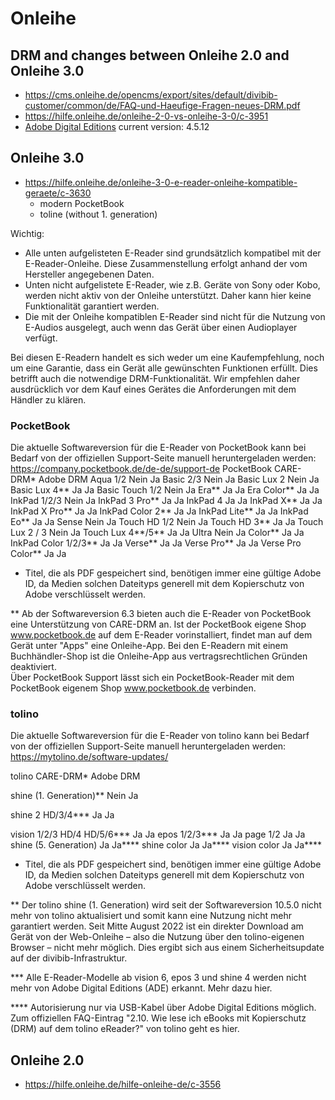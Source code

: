 # Onleihe

## DRM and changes between Onleihe 2.0 and Onleihe 3.0

* https://cms.onleihe.de/opencms/export/sites/default/divibib-customer/common/de/FAQ-und-Haeufige-Fragen-neues-DRM.pdf
* https://hilfe.onleihe.de/onleihe-2-0-vs-onleihe-3-0/c-3951
* [Adobe Digital Editions](https://www.adobe.com/de/solutions/ebook/digital-editions/download.html) current version: 4.5.12

## Onleihe 3.0

* https://hilfe.onleihe.de/onleihe-3-0-e-reader-onleihe-kompatible-geraete/c-3630
  + modern PocketBook
  + toline (without 1. generation)
  
Wichtig:
* Alle unten aufgelisteten E-Reader sind grundsätzlich kompatibel mit der E-Reader-Onleihe. Diese Zusammenstellung erfolgt anhand der vom Hersteller angegebenen Daten.
* Unten nicht aufgelistete E-Reader, wie z.B. Geräte von Sony oder Kobo, werden nicht aktiv von der Onleihe unterstützt. Daher kann hier keine Funktionalität garantiert werden.
* Die mit der Onleihe kompatiblen E-Reader sind nicht für die Nutzung von E-Audios ausgelegt, auch wenn das Gerät über einen Audioplayer verfügt.

Bei diesen E-Readern handelt es sich weder um eine Kaufempfehlung, noch um eine Garantie, dass ein Gerät alle gewünschten Funktionen erfüllt. Dies betrifft auch die notwendige DRM-Funktionalität. Wir empfehlen daher ausdrücklich vor dem Kauf eines Gerätes die Anforderungen mit dem Händler zu klären.
 
### PocketBook

Die aktuelle Softwareversion für die E-Reader von PocketBook kann bei Bedarf von der offiziellen Support-Seite manuell heruntergeladen werden: https://company.pocketbook.de/de-de/support-de
PocketBook 	CARE-DRM* 	Adobe DRM
Aqua 1/2 	Nein 	Ja
Basic 2/3 	Nein 	Ja
Basic Lux 2 	Nein 	Ja
Basic Lux 4** 	Ja 	Ja
Basic Touch 1/2 	Nein 	Ja
Era** 	Ja 	Ja
Era Color** 	Ja 	Ja
InkPad 1/2/3 	Nein 	Ja
InkPad 3 Pro** 	Ja 	Ja
InkPad 4 	Ja 	Ja
InkPad X** 	Ja 	Ja
InkPad X Pro** 	Ja 	Ja
InkPad Color 2** 	Ja 	Ja
InkPad Lite** 	Ja 	Ja
InkPad Eo** 	Ja 	Ja
Sense 	Nein 	Ja
Touch HD 1/2 	Nein 	Ja
Touch HD 3** 	Ja 	Ja
Touch Lux 2 / 3 	Nein 	Ja
Touch Lux 4**/5** 	Ja 	Ja
Ultra 	Nein 	Ja
Color** 	Ja 	Ja
InkPad Color 1/2/3** 	Ja 	Ja
Verse** 	Ja 	Ja
Verse Pro** 	Ja 	Ja
Verse Pro Color** 	Ja 	Ja

 

* Titel, die als PDF gespeichert sind, benötigen immer eine gültige Adobe ID, da Medien solchen Dateityps generell mit dem Kopierschutz von Adobe verschlüsselt werden.

** Ab der Softwareversion 6.3 bieten auch die E-Reader von PocketBook eine Unterstützung von CARE-DRM an. 
Ist der PocketBook eigene Shop www.pocketbook.de auf dem E-Reader vorinstalliert, findet man auf dem Gerät unter "Apps" eine Onleihe-App. Bei den E-Readern mit einem Buchhändler-Shop ist die Onleihe-App aus vertragsrechtlichen Gründen deaktiviert.  
Über PocketBook Support lässt sich ein PocketBook-Reader mit dem PocketBook eigenem Shop www.pocketbook.de verbinden. 

 
### tolino

Die aktuelle Softwareversion für die E-Reader von tolino kann bei Bedarf von der offiziellen Support-Seite manuell heruntergeladen werden: https://mytolino.de/software-updates/

tolino CARE-DRM* Adobe DRM  

shine (1. Generation)**
	Nein 	Ja

shine 2 HD/3/4***
	Ja 	Ja

vision 1/2/3 HD/4 HD/5/6***
	Ja 	Ja
epos 1/2/3*** 	Ja 	Ja
page 1/2 	Ja 	Ja
shine (5. Generation) 	Ja 	Ja****
shine color 	Ja 	Ja****
vision color 	Ja 	Ja****

 

* Titel, die als PDF gespeichert sind, benötigen immer eine gültige Adobe ID, da Medien solchen Dateityps generell mit dem Kopierschutz von Adobe verschlüsselt werden.

** Der tolino shine (1. Generation) wird seit der Softwareversion 10.5.0 nicht mehr von tolino aktualisiert und somit kann eine Nutzung nicht mehr garantiert werden. Seit Mitte August 2022 ist ein direkter Download am Gerät von der Web-Onleihe – also die Nutzung über den tolino-eigenen Browser – nicht mehr möglich. Dies ergibt sich aus einem Sicherheitsupdate auf der divibib-Infrastruktur.

*** Alle E-Reader-Modelle ab vision 6, epos 3 und shine 4 werden nicht mehr von Adobe Digital Editions (ADE) erkannt. Mehr dazu hier.

**** Autorisierung nur via USB-Kabel über Adobe Digital Editions möglich. Zum offiziellen FAQ-Eintrag "2.10. Wie lese ich eBooks mit Kopierschutz (DRM) auf dem tolino eReader?" von tolino geht es hier.

## Onleihe 2.0

* https://hilfe.onleihe.de/hilfe-onleihe-de/c-3556
